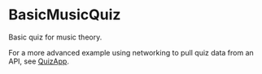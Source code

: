 # BasicMusicQuiz
Basic quiz for music theory.

For a more advanced example using networking to pull quiz data from an API, see [QuizApp](https://github.com/davictor24/QuizApp).
